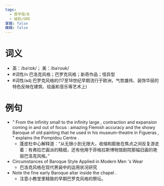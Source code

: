 ```yaml
---
tags:
  - 首字母/B
  - 级别/GRE
掌握: false
模糊: false
---
```

# 词义
- 英：/bəˈrɒk/； 美：/bəˈroʊk/
- #词性/n  巴洛克风格；巴罗克风格；新奇作品；怪异型
- #词性/adj  巴罗克风格的(17至18世纪早期流行于欧洲，气势雄伟、装饰华丽的特色反映在建筑、绘画和音乐等艺术上)
# 例句
- " From the infinity small to the infinity large , contraction and expansion coming in and out of focus : amazing Flemish accuracy and the showy Baroque of old painting that he used in his museum-theatre in Figueras , " explains the Pompidou Centre .
	- 蓬皮杜中心解释道：“从无限小到无限大，收缩和膨胀在焦点之间反复游走着：有弗拉芒画派的精细，还有他用于菲格拉斯博物馆剧院那幅旧画的艳丽巴洛克风格。”
- Circumstances of Baroque Style Applied in Modern Men 's Wear
	- 巴洛克风格在现代男装中的运用状况研究
- Note the fine early Baroque altar inside the chapel .
	- 注意小教堂里精致的早期巴罗克风格的祭坛。
